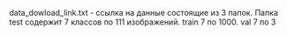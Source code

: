 data_dowload_link.txt - ссылка на данные состоящие из 3 папок. Папка test содержит 7 классов по 111 изображений. train 7 по 1000. val 7 по 3
